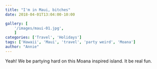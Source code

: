 ```yaml
---
title: "I'm in Maui, bitches"
date: 2018-04-01T13:04:00-10:00

gallery: [
    '/images/maui-01.jpg',
    ]
categories: ['Travel', 'Holidays']
tags: ['Hawaii', 'Maui', 'travel', 'party weird', 'Moana']
author: "Annie"
---
```


Yeah! We be partying hard on this Moana inspired island. It be real fun.
